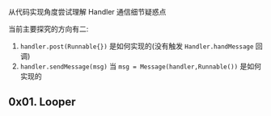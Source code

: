 从代码实现角度尝试理解 Handler 通信细节疑惑点

当前主要探究的方向有二:
1. `handler.post(Runnable{})` 是如何实现的(没有触发 `Handler.handMessage` 回调)
2. `handler.sendMessage(msg)` 当 `msg = Message(handler,Runnable())` 是如何实现的

## 0x01. Looper
